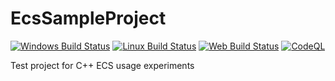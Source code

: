 # EcsSampleProject

[![Windows Build Status](https://github.com/KonH/EcsSampleProject/actions/workflows/windows-build.yml/badge.svg)](https://github.com/KonH/EcsSampleProject/actions/workflows/windows-build.yml)
[![Linux Build Status](https://github.com/KonH/EcsSampleProject/actions/workflows/linux-build.yml/badge.svg)](https://github.com/KonH/EcsSampleProject/actions/workflows/linux-build.yml)
[![Web Build Status](https://github.com/KonH/EcsSampleProject/actions/workflows/web-build.yml/badge.svg)](https://github.com/KonH/EcsSampleProject/actions/workflows/web-build.yml)
[![CodeQL](https://github.com/KonH/EcsSampleProject/actions/workflows/codeql-analysis.yml/badge.svg)](https://github.com/KonH/EcsSampleProject/actions/workflows/codeql-analysis.yml)


Test project for C++ ECS usage experiments

